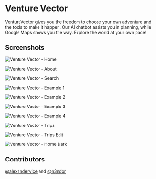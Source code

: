 # Venture Vector
VentureVector gives you the freedom to choose your own adventure and the tools to make it happen. Our AI chatbot assists you in planning, while Google Maps shows you the way. Explore the world at your own pace!

## Screenshots

![Venture Vector - Home](https://github.com/alexandervice/venture-vector/blob/main/planning/venture-vector-screenshots/vv-home-light.png)

![Venture Vector - About](https://github.com/alexandervice/venture-vector/blob/main/planning/venture-vector-screenshots/vv-about.png)

![Venture Vector - Search](https://github.com/alexandervice/venture-vector/blob/main/planning/venture-vector-screenshots/vv-search.png)

![Venture Vector - Example 1](https://github.com/alexandervice/venture-vector/blob/main/planning/venture-vector-screenshots/vv-example-1.png)

![Venture Vector - Example 2](https://github.com/alexandervice/venture-vector/blob/main/planning/venture-vector-screenshots/vv-example-2.png)

![Venture Vector - Example 3](https://github.com/alexandervice/venture-vector/blob/main/planning/venture-vector-screenshots/vv-example-3.png)

![Venture Vector - Example 4](https://github.com/alexandervice/venture-vector/blob/main/planning/venture-vector-screenshots/vv-example-4.png)

![Venture Vector - Trips](https://github.com/alexandervice/venture-vector/blob/main/planning/venture-vector-screenshots/vv-trips.png)

![Venture Vector - Trips Edit](https://github.com/alexandervice/venture-vector/blob/main/planning/venture-vector-screenshots/vv-trips-edit.png)

![Venture Vector - Home Dark](https://github.com/alexandervice/venture-vector/blob/main/planning/venture-vector-screenshots/vv-home-dark.png)

## Contributors

[@alexandervice](https://github.com/alexandervice) and [@n3ndor](https://github.com/n3ndor)
